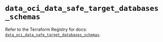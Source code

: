 # `data_oci_data_safe_target_databases_schemas`

Refer to the Terraform Registry for docs: [`data_oci_data_safe_target_databases_schemas`](https://registry.terraform.io/providers/oracle/oci/6.18.0/docs/data-sources/data_safe_target_databases_schemas).
